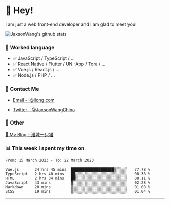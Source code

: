 # 👋 Hey!

I am just a web front-end developer and I am glad to meet you!

![JaxsonWang's github stats](https://github-readme-stats.vercel.app/api?username=JaxsonWang&&show_icons=true&&title_color=1abc9c&&icon_color=1abc9c)


### 📝 Worked language

- ✅ JavaScript / TypeScript / ...
- ✅ React Native / Flutter / UNI-App / Tora / ...
- ✅ Vue.js / React.js / ...
- ✅ Node.js / PHP / ...

### 📮 Contact Me

- [Email - i@iiong.com](mailto:i@iiong.com)

- [Twitter - @JaxsonWangChina](https://twitter.com/JaxsonWangChina)

### 🤪 Other

[📌 My Blog - 淮城一只猫](https://iiong.com)

### 📊 This week I spent my time on

<!--START_SECTION:waka-->

```text
From: 15 March 2023 - To: 22 March 2023

Vue.js       24 hrs 45 mins  ███████████████████▒░░░░░   77.78 %
TypeScript   2 hrs 40 mins   ██░░░░░░░░░░░░░░░░░░░░░░░   08.38 %
HTML         2 hrs 34 mins   ██░░░░░░░░░░░░░░░░░░░░░░░   08.11 %
JavaScript   43 mins         ▓░░░░░░░░░░░░░░░░░░░░░░░░   02.28 %
Markdown     20 mins         ▒░░░░░░░░░░░░░░░░░░░░░░░░   01.08 %
SCSS         19 mins         ▒░░░░░░░░░░░░░░░░░░░░░░░░   01.04 %
```

<!--END_SECTION:waka-->

---
